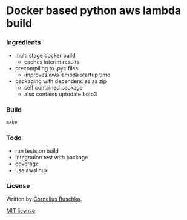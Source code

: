 # Docker based python aws lambda build

### Ingredients
* multi stage docker build
  - caches interim results
* precompiling to .pyc files
  - improves aws lambda startup time
* packaging with dependencies as zip
  - self contained package
  - also contains uptodate boto3

### Build
```
make
```

### Todo
* run tests on build
* integration test with package
* coverage
* use awslinux

### License
Written by [Cornelius Buschka](https://github.com/cbuschka).

[MIT license](./license.txt)
